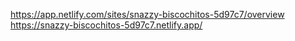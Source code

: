 [https://app.netlify.com/sites/snazzy-biscochitos-5d97c7/overview
](https://snazzy-biscochitos-5d97c7.netlify.app/)https://snazzy-biscochitos-5d97c7.netlify.app/
